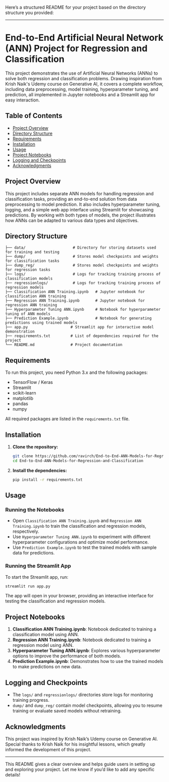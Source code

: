 Here’s a structured README for your project based on the directory structure you provided:

---

# End-to-End Artificial Neural Network (ANN) Project for Regression and Classification

This project demonstrates the use of Artificial Neural Networks (ANNs) to solve both regression and classification problems. Drawing inspiration from Krish Naik's Udemy course on Generative AI, it covers a complete workflow, including data preprocessing, model training, hyperparameter tuning, and prediction, all implemented in Jupyter notebooks and a Streamlit app for easy interaction.

## Table of Contents
- [Project Overview](#project-overview)
- [Directory Structure](#directory-structure)
- [Requirements](#requirements)
- [Installation](#installation)
- [Usage](#usage)
- [Project Notebooks](#project-notebooks)
- [Logging and Checkpoints](#logging-and-checkpoints)
- [Acknowledgments](#acknowledgments)

## Project Overview
This project includes separate ANN models for handling regression and classification tasks, providing an end-to-end solution from data preprocessing to model prediction. It also includes hyperparameter tuning, logging, and a simple web app interface using Streamlit for showcasing predictions. By working with both types of models, the project illustrates how ANNs can be adapted to various data types and objectives.

## Directory Structure

```
├── data/                     # Directory for storing datasets used for training and testing
├── dump/                     # Stores model checkpoints and weights for classification tasks
├── dump_reg/                 # Stores model checkpoints and weights for regression tasks
├── logs/                     # Logs for tracking training process of classification models
├── regressionlogs/           # Logs for tracking training process of regression models
├── Classification ANN Training.ipynb   # Jupyter notebook for classification ANN training
├── Regression ANN Training.ipynb       # Jupyter notebook for regression ANN training
├── Hyperparameter Tuning ANN.ipynb     # Notebook for hyperparameter tuning of ANN models
├── Prediction Example.ipynb            # Notebook for generating predictions using trained models
├── app.py                   # Streamlit app for interactive model demonstration
├── requirements.txt         # List of dependencies required for the project
└── README.md                # Project documentation
```

## Requirements

To run this project, you need Python 3.x and the following packages:

- TensorFlow / Keras
- Streamlit
- scikit-learn
- matplotlib
- pandas
- numpy

All required packages are listed in the `requirements.txt` file.

## Installation

1. **Clone the repository:**

   ```bash
   git clone https://github.com/ravirch/End-to-End-ANN-Models-for-Regression-and-Classification
   cd End-to-End-ANN-Models-for-Regression-and-Classification
   ```

2. **Install the dependencies:**

   ```bash
   pip install -r requirements.txt
   ```

## Usage

### Running the Notebooks
- Open `Classification ANN Training.ipynb` and `Regression ANN Training.ipynb` to train the classification and regression models, respectively.
- Use `Hyperparameter Tuning ANN.ipynb` to experiment with different hyperparameter configurations and optimize model performance.
- Use `Prediction Example.ipynb` to test the trained models with sample data for predictions.

### Running the Streamlit App
To start the Streamlit app, run:

```bash
streamlit run app.py
```

The app will open in your browser, providing an interactive interface for testing the classification and regression models.

## Project Notebooks

1. **Classification ANN Training.ipynb**: Notebook dedicated to training a classification model using ANN.
2. **Regression ANN Training.ipynb**: Notebook dedicated to training a regression model using ANN.
3. **Hyperparameter Tuning ANN.ipynb**: Explores various hyperparameter options to improve the performance of both models.
4. **Prediction Example.ipynb**: Demonstrates how to use the trained models to make predictions on new data.

## Logging and Checkpoints

- The `logs/` and `regressionlogs/` directories store logs for monitoring training progress.
- `dump/` and `dump_reg/` contain model checkpoints, allowing you to resume training or evaluate saved models without retraining.

## Acknowledgments

This project was inspired by Krish Naik’s Udemy course on Generative AI. Special thanks to Krish Naik for his insightful lessons, which greatly informed the development of this project.

--- 

This README gives a clear overview and helps guide users in setting up and exploring your project. Let me know if you’d like to add any specific details!
